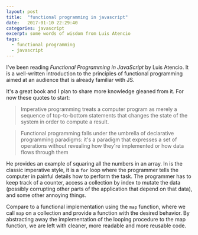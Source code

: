 ```yaml
---
layout: post
title:  "functional programming in javascript"
date:   2017-01-10 22:29:40
categories: javascript
excerpt: some words of wisdom from Luis Atencio
tags:
  - functional programming
  - javascript
---
```


I've been reading *Functional Programming in JavaScript* by Luis Atencio.  It is a well-written introduction to the principles of functional programming aimed at an audience that is already familiar with JS.  

It's a great book and I plan to share more knowledge gleaned from it.  For now these quotes to start:

> Imperative programming treats a computer program as merely a sequence of top-to-bottom statements that changes the state of the system in order to compute a result.

> Functional programming falls under the umbrella of declarative programming paradigms: it's a paradigm that expresses a set of operations without revealing how they're implemented or how data flows through them

He provides an example of squaring all the numbers in an array.  In is the classic imperative style, it is a `for` loop where the programmer tells the computer in painful details how to perform the task. The programmer has to keep track of a counter, access a collection by index to mutate the data (possibly corrupting other parts of the application that depend on that data), and some other annoying things.

Compare to a functional implementation using the `map` function, where we call `map` on a collection and provide a function with the desired behavior.  By abstracting away the implementation of the looping procedure to the map function, we are left with cleaner, more readable and more reusable code.
